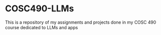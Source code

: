 # COSC490-LLMs
This is a repository of my assignments and projects done in my COSC 490 course dedicated to LLMs and apps
